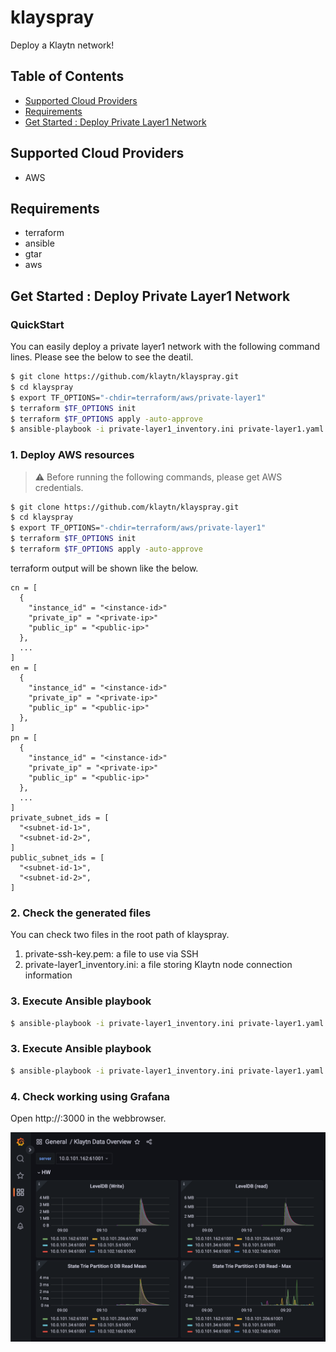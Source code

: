 # klayspray
Deploy a Klaytn network!

## Table of Contents

- [Supported Cloud Providers](#supported-cloud-providers)
- [Requirements](#requirements)
- [Get Started : Deploy Private Layer1 Network](#get-started--deploy-private-layer1-network)

## Supported Cloud Providers
* AWS

## Requirements
* terraform
* ansible
* gtar
* aws

## Get Started : Deploy Private Layer1 Network

### QuickStart
You can easily deploy a private layer1 network with the following command lines. Please see the below to see the deatil.
```bash
$ git clone https://github.com/klaytn/klayspray.git
$ cd klayspray
$ export TF_OPTIONS="-chdir=terraform/aws/private-layer1"
$ terraform $TF_OPTIONS init
$ terraform $TF_OPTIONS apply -auto-approve
$ ansible-playbook -i private-layer1_inventory.ini private-layer1.yaml
```

### 1. Deploy AWS resources
> :warning: Before running the following commands, please get AWS credentials.

```bash
$ git clone https://github.com/klaytn/klayspray.git
$ cd klayspray
$ export TF_OPTIONS="-chdir=terraform/aws/private-layer1"
$ terraform $TF_OPTIONS init
$ terraform $TF_OPTIONS apply -auto-approve
```

terraform output will be shown like the below.
```hcl
cn = [
  {
    "instance_id" = "<instance-id>"
    "private_ip" = "<private-ip>"
    "public_ip" = "<public-ip>"
  },
  ...
]
en = [
  {
    "instance_id" = "<instance-id>"
    "private_ip" = "<private-ip>"
    "public_ip" = "<public-ip>"
  },
]
pn = [
  {
    "instance_id" = "<instance-id>"
    "private_ip" = "<private-ip>"
    "public_ip" = "<public-ip>"
  },
  ...
]
private_subnet_ids = [
  "<subnet-id-1>",
  "<subnet-id-2>",
]
public_subnet_ids = [
  "<subnet-id-1>",
  "<subnet-id-2>",
]
```

### 2. Check the generated files
You can check two files in the root path of klayspray.
1. private-ssh-key.pem: a file to use via SSH
2. private-layer1_inventory.ini: a file storing Klaytn node connection information


### 3. Execute Ansible playbook
```bash
$ ansible-playbook -i private-layer1_inventory.ini private-layer1.yaml
```

### 3. Execute Ansible playbook
```bash
$ ansible-playbook -i private-layer1_inventory.ini private-layer1.yaml
```

### 4. Check working using Grafana
Open http://<monitor-public-ip>:3000 in the webbrowser.

![Image](docs/img/grafana.png?raw=true)
